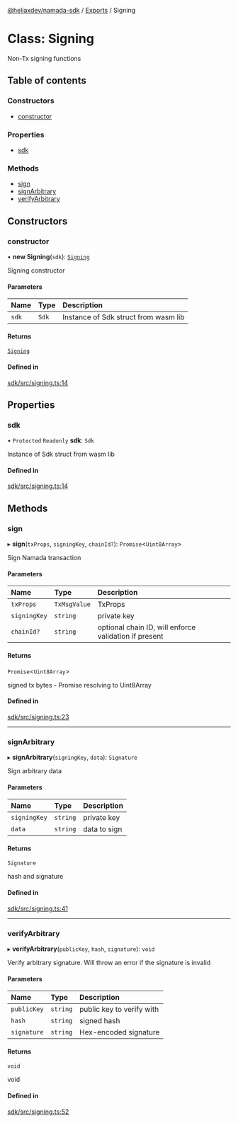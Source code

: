 [@heliaxdev/namada-sdk](../README.md) / [Exports](../modules.md) / Signing

# Class: Signing

Non-Tx signing functions

## Table of contents

### Constructors

- [constructor](Signing.md#constructor)

### Properties

- [sdk](Signing.md#sdk)

### Methods

- [sign](Signing.md#sign)
- [signArbitrary](Signing.md#signarbitrary)
- [verifyArbitrary](Signing.md#verifyarbitrary)

## Constructors

### constructor

• **new Signing**(`sdk`): [`Signing`](Signing.md)

Signing constructor

#### Parameters

| Name | Type | Description |
| :------ | :------ | :------ |
| `sdk` | `Sdk` | Instance of Sdk struct from wasm lib |

#### Returns

[`Signing`](Signing.md)

#### Defined in

[sdk/src/signing.ts:14](https://github.com/anoma/namada-interface/blob/1d4f58032bec9e5a3a9d37d9972c35c7fcd31151/packages/sdk/src/signing.ts#L14)

## Properties

### sdk

• `Protected` `Readonly` **sdk**: `Sdk`

Instance of Sdk struct from wasm lib

#### Defined in

[sdk/src/signing.ts:14](https://github.com/anoma/namada-interface/blob/1d4f58032bec9e5a3a9d37d9972c35c7fcd31151/packages/sdk/src/signing.ts#L14)

## Methods

### sign

▸ **sign**(`txProps`, `signingKey`, `chainId?`): `Promise`\<`Uint8Array`\>

Sign Namada transaction

#### Parameters

| Name | Type | Description |
| :------ | :------ | :------ |
| `txProps` | `TxMsgValue` | TxProps |
| `signingKey` | `string` | private key |
| `chainId?` | `string` | optional chain ID, will enforce validation if present |

#### Returns

`Promise`\<`Uint8Array`\>

signed tx bytes - Promise resolving to Uint8Array

#### Defined in

[sdk/src/signing.ts:23](https://github.com/anoma/namada-interface/blob/1d4f58032bec9e5a3a9d37d9972c35c7fcd31151/packages/sdk/src/signing.ts#L23)

___

### signArbitrary

▸ **signArbitrary**(`signingKey`, `data`): `Signature`

Sign arbitrary data

#### Parameters

| Name | Type | Description |
| :------ | :------ | :------ |
| `signingKey` | `string` | private key |
| `data` | `string` | data to sign |

#### Returns

`Signature`

hash and signature

#### Defined in

[sdk/src/signing.ts:41](https://github.com/anoma/namada-interface/blob/1d4f58032bec9e5a3a9d37d9972c35c7fcd31151/packages/sdk/src/signing.ts#L41)

___

### verifyArbitrary

▸ **verifyArbitrary**(`publicKey`, `hash`, `signature`): `void`

Verify arbitrary signature. Will throw an error if the signature is invalid

#### Parameters

| Name | Type | Description |
| :------ | :------ | :------ |
| `publicKey` | `string` | public key to verify with |
| `hash` | `string` | signed hash |
| `signature` | `string` | Hex-encoded signature |

#### Returns

`void`

void

#### Defined in

[sdk/src/signing.ts:52](https://github.com/anoma/namada-interface/blob/1d4f58032bec9e5a3a9d37d9972c35c7fcd31151/packages/sdk/src/signing.ts#L52)
